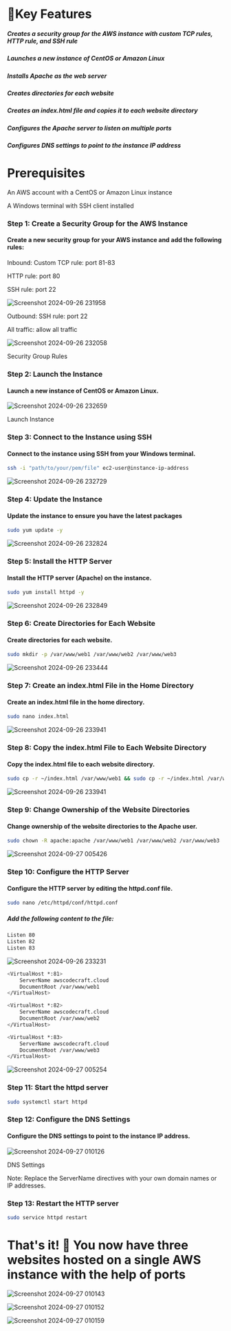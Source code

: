 # 🚀Key Features

##### Creates a security group for the AWS instance with custom TCP rules, HTTP rule, and SSH rule

##### Launches a new instance of CentOS or Amazon Linux

##### Installs Apache as the web server

##### Creates directories for each website

##### Creates an index.html file and copies it to each website directory

##### Configures the Apache server to listen on multiple ports

##### Configures DNS settings to point to the instance IP address

# Prerequisites

An AWS account with a CentOS or Amazon Linux instance

A Windows terminal with SSH client installed
 
### Step 1: Create a Security Group for the AWS Instance
#### Create a new security group for your AWS instance and add the following rules:

Inbound:
Custom TCP rule: port 81-83

HTTP rule: port 80

SSH rule: port 22

![Screenshot 2024-09-26 231958](https://github.com/user-attachments/assets/90ef9690-8905-40e4-93e2-1ceea812d038)


Outbound:
SSH rule: port 22

All traffic: allow all traffic

![Screenshot 2024-09-26 232058](https://github.com/user-attachments/assets/05ff500a-e4cc-4b9d-898f-3c0abeab32d2)


Security Group Rules



### Step 2: Launch the Instance
#### Launch a new instance of CentOS or Amazon Linux.

![Screenshot 2024-09-26 232659](https://github.com/user-attachments/assets/b6402538-b6bf-49ac-b73d-2693d958c7b7)

Launch Instance

### Step 3: Connect to the Instance using SSH
#### Connect to the instance using SSH from your Windows terminal.

```bash
ssh -i "path/to/your/pem/file" ec2-user@instance-ip-address
```
![Screenshot 2024-09-26 232729](https://github.com/user-attachments/assets/f86fff95-1951-4768-8b58-6894aefedff9)


### Step 4: Update the Instance
#### Update the instance to ensure you have the latest packages

```bash 
sudo yum update -y
```
![Screenshot 2024-09-26 232824](https://github.com/user-attachments/assets/3d84ce74-89c1-4a7b-9946-cd643eb48a6a)


### Step 5: Install the HTTP Server
#### Install the HTTP server (Apache) on the instance.

```bash
sudo yum install httpd -y
```

![Screenshot 2024-09-26 232849](https://github.com/user-attachments/assets/e1c9c2ea-840e-4c4f-9105-c4ec75232305)


### Step 6: Create Directories for Each Website
#### Create directories for each website.

````bash
sudo mkdir -p /var/www/web1 /var/www/web2 /var/www/web3
````
![Screenshot 2024-09-26 233444](https://github.com/user-attachments/assets/a8fd1f62-738c-4161-9ffc-3fc7871b0fd8)


### Step 7: Create an index.html File in the Home Directory
#### Create an index.html file in the home directory.

```bash
sudo nano index.html
```

![Screenshot 2024-09-26 233941](https://github.com/user-attachments/assets/f2e2fcbc-89a6-4a12-b657-28f10a96f8c7)


### Step 8: Copy the index.html File to Each Website Directory
#### Copy the index.html file to each website directory.

```bash 
sudo cp -r ~/index.html /var/www/web1 && sudo cp -r ~/index.html /var/www/web2 && sudo cp -r ~/index.html /var/www/web3
```

![Screenshot 2024-09-26 233941](https://github.com/user-attachments/assets/7bf2a444-a121-4ccc-9a5e-79b583e811a6)


### Step 9: Change Ownership of the Website Directories
#### Change ownership of the website directories to the Apache user.

```bash 
sudo chown -R apache:apache /var/www/web1 /var/www/web2 /var/www/web3
```

![Screenshot 2024-09-27 005426](https://github.com/user-attachments/assets/99353f1e-b30b-45b0-a4ca-39a46170ab5a)


### Step 10: Configure the HTTP Server
#### Configure the HTTP server by editing the httpd.conf file.

```bash 
sudo nano /etc/httpd/conf/httpd.conf
```


##### Add the following content to the file:
```bash 
Listen 80
Listen 82
Listen 83
```
![Screenshot 2024-09-26 233231](https://github.com/user-attachments/assets/e631b6bc-ed3d-4954-9296-cbbc80510da5)


```bash 
<VirtualHost *:81>
    ServerName awscodecraft.cloud
    DocumentRoot /var/www/web1
</VirtualHost>

<VirtualHost *:82>
    ServerName awscodecraft.cloud
    DocumentRoot /var/www/web2
</VirtualHost>

<VirtualHost *:83>
    ServerName awscodecraft.cloud
    DocumentRoot /var/www/web3
</VirtualHost>
```
![Screenshot 2024-09-27 005254](https://github.com/user-attachments/assets/1b0c2c1d-0da0-46c4-a1f5-fdf76f7a19d0)

### Step 11: Start the httpd server 

```bash
sudo systemctl start httpd
```

### Step 12: Configure the DNS Settings
#### Configure the DNS settings to point to the instance IP address.

![Screenshot 2024-09-27 010126](https://github.com/user-attachments/assets/1a463009-659f-4e15-8c14-0e601b35c63a)

DNS Settings

Note: Replace the ServerName directives with your own domain names or IP addresses.

### Step 13: Restart the HTTP server

```bash 
sudo service httpd restart
```
# That's it! 🎉 You now have three websites hosted on a single AWS instance with the help of ports 

![Screenshot 2024-09-27 010143](https://github.com/user-attachments/assets/5c094d06-d7d1-492c-be89-ab5917d5e706)

![Screenshot 2024-09-27 010152](https://github.com/user-attachments/assets/71548e4a-2ecf-4574-971d-fa2b41ae5a74)

![Screenshot 2024-09-27 010159](https://github.com/user-attachments/assets/3c419229-4969-4c7f-aa62-61992b5eb093)



